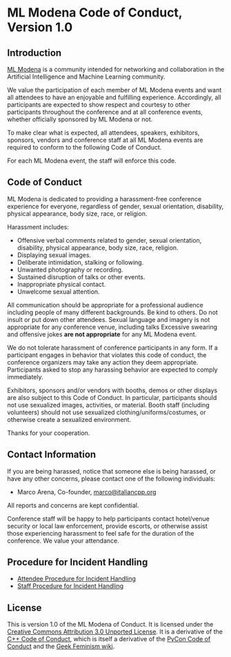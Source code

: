ML Modena Code of Conduct, Version 1.0
===========================================

Introduction
------------

[ML Modena](https://mlmodena.it) is a community intended for networking and
  collaboration in the Artificial Intelligence and Machine Learning community.

We value the participation of each member of ML Modena events and
  want all attendees to have an enjoyable and fulfilling experience.
Accordingly, all participants are expected to show respect and courtesy to
  other participants throughout the conference and at all conference events,
  whether officially sponsored by ML Modena or not.

To make clear what is expected, all attendees, speakers, exhibitors, sponsors,
  vendors and conference staff at all ML Modena events are required to
  conform to the following Code of Conduct.

For each ML Modena event, the staff will enforce this code.

Code of Conduct
---------------

ML Modena is dedicated to providing a harassment-free conference experience
  for everyone, regardless of gender, sexual orientation, disability, physical
  appearance, body size, race, or religion.

Harassment includes:

* Offensive verbal comments related to gender, sexual orientation, disability,
    physical appearance, body size, race, religion.
* Displaying sexual images.
* Deliberate intimidation, stalking or following.
* Unwanted photography or recording.
* Sustained disruption of talks or other events.
* Inappropriate physical contact.
* Unwelcome sexual attention.

All communication should be appropriate for a professional audience including
  people of many different backgrounds.
Be kind to others. Do not insult or put down other attendees.
Sexual language and imagery is not appropriate for any conference venue,
  including talks
Excessive swearing and offensive jokes **are not appropriate** for any ML Modena event.

We do not tolerate harassment of conference participants in any form.
If a participant engages in behavior that violates this code of conduct, the
  conference organizers may take any action they deem appropriate.
Participants asked to stop any harassing behavior are expected to comply
  immediately.

Exhibitors, sponsors and/or vendors with booths, demos or other displays
  are also subject to this Code of Conduct. 
In particular, participants should not use sexualized images, activities, or
  material.
Booth staff (including volunteers) should not use sexualized
  clothing/uniforms/costumes, or otherwise create a sexualized environment.

Thanks for your cooperation.

Contact Information
-------------------

If you are being harassed, notice that someone else is being harassed, or have
  any other concerns, please contact one of the following individuals: 

* Marco Arena, Co-founder, marco@italiancpp.org 

All reports and concerns are kept confidential. 
 
Conference staff will be happy to help participants contact hotel/venue
  security or local law enforcement, provide escorts, or otherwise assist those
  experiencing harassment to feel safe for the duration of the conference.
We value your attendance.

Procedure for Incident Handling 
-------------------------------

- [Attendee Procedure for Incident Handling](attendee_procedure_for_incident_handling.md)
- [Staff Procedure for Incident Handling](staff_procedure_for_incident_handling.md)

License
-------

This is version 1.0 of the ML Modena of Conduct.
It is licensed under the [Creative Commons Attribution 3.0 Unported License](https://creativecommons.org/licenses/by/3.0).
It is a derivative of the [C++ Code of Conduct](https://github.com/brycelelbach/cpp_code_of_conduct),
  which is itself a derivative of the [PyCon Code of Conduct](https://github.com/python/pycon-code-of-conduct)
  and the [Geek Feminism wiki](https://geekfeminism.wikia.com/wiki/Conference_anti-harassment).

